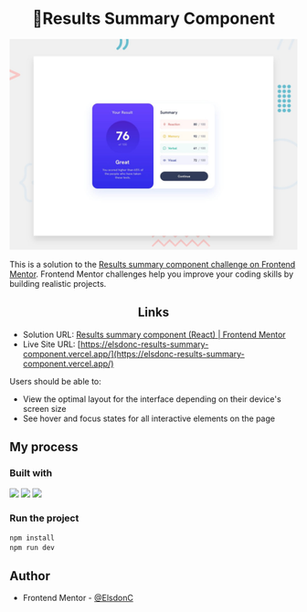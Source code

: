<h1 align="center">📝Results Summary Component</h1>

![Design preview for the Results summary component coding challenge](./design/desktop-preview.jpg)

This is a solution to the [Results summary component challenge on Frontend Mentor](https://www.frontendmentor.io/challenges/results-summary-component-CE_K6s0maV). Frontend Mentor challenges help you improve your coding skills by building realistic projects.

<h2 align="center">Links</h2>

- Solution URL: [Results summary component (React) | Frontend Mentor](https://www.frontendmentor.io/solutions/results-summary-component-react-HrCz76RguS)
- Live Site URL: [https://elsdonc-results-summary-component.vercel.app/](https://elsdonc-results-summary-component.vercel.app/)


Users should be able to:

- View the optimal layout for the interface depending on their device's screen size
- See hover and focus states for all interactive elements on the page


## My process

### Built with

<!-- Bagdes -->

![](https://img.shields.io/badge/React-20232A?style=for-the-badge&logo=react&logoColor=61DBFB)
![](https://img.shields.io/badge/HTML5-e34c26?style=for-the-badge&logo=html5&logoColor=white)
![](https://img.shields.io/badge/CSS3-1572B6?style=for-the-badge&logo=css3&logoColor=white)

### Run the project

```bash
npm install
npm run dev
```

## Author

- Frontend Mentor - [@ElsdonC](https://www.frontendmentor.io/profile/ElsdonC)

